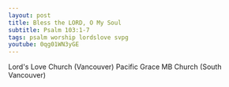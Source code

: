 ```yaml
---
layout: post
title: Bless the LORD, O My Soul
subtitle: Psalm 103:1-7
tags: psalm worship lordslove svpg
youtube: 0qg01WN3yGE
---
```

Lord's Love Church (Vancouver)
Pacific Grace MB Church (South Vancouver)
